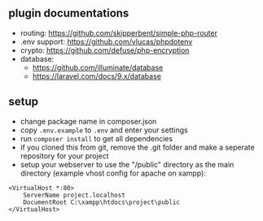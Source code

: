 ## plugin documentations
* routing: https://github.com/skipperbent/simple-php-router
* .env support: https://github.com/vlucas/phpdotenv
* crypto: https://github.com/defuse/php-encryption
* database:
  * https://github.com/illuminate/database
  * https://laravel.com/docs/9.x/database

## setup
* change package name in composer.json
* copy ``.env.example`` to ``.env`` and enter your settings
* run ``composer install`` to get all dependencies
* if you cloned this from git, remove the .git folder and make a seperate repository for your project
* setup your webserver to use the "/public" directory as the main directory (example vhost config for apache on xampp):
```
<VirtualHost *:80>
    ServerName project.localhost
    DocumentRoot C:\xampp\htdocs\project\public
</VirtualHost>
```
